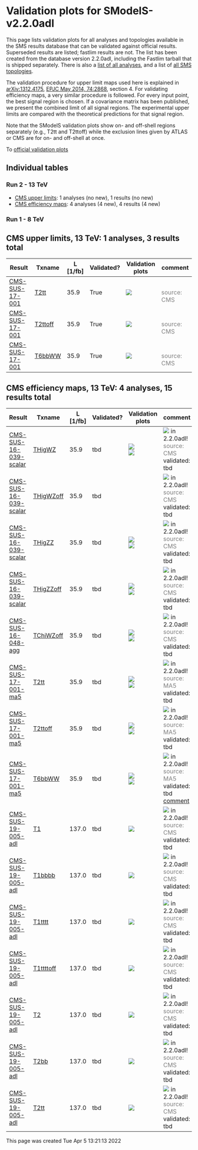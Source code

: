 
# Validation plots for SModelS-v2.2.0adl

This page lists validation plots for all analyses and topologies available in
the SMS results database that can be validated against official results.
Superseded results are listed; fastlim results are not. The list has been created from the
database version 2.2.0adl, including the Fastlim tarball that is shipped separately.
There is also a [list of all analyses](ListOfAnalyses220adl), and
a list of [all SMS topologies](SmsDictionary220adl).

The validation procedure for upper limit maps used here is explained in [arXiv:1312.4175](http://arxiv.org/abs/1312.4175),  [EPJC May 2014, 74:2868](http://link.springer.com/article/10.1140/epjc/s10052-014-2868-5), section 4. For validating efficiency maps, a very similar procedure is followed. For every input point, the best signal region is chosen. If a covariance matrix has been published, we present the combined limit of all signal regions. The experimental upper limits are compared with the theoretical predictions for that signal region.

Note that the SModelS validation plots show on- and off-shell regions
separately (e.g., T2tt and T2ttoff) while the exclusion lines given by ATLAS or
CMS are for on- and off-shell at once.


To [official validation plots](Validation220adl)

## Individual tables

### Run 2 - 13 TeV
 * [CMS upper limits](#CMSupperlimits13): 1 analyses (no new), 1 results (no new)
 * [CMS efficiency maps](#CMSefficiencymaps13): 4 analyses (4 new), 4 results (4 new)

### Run 1 - 8 TeV


<a name="CMSupperlimits13"></a>
## CMS upper limits, 13 TeV: 1 analyses, 3 results total

| **Result** | **Txname** | **L [1/fb]** | **Validated?** | **Validation plots** | **comment** |
|------------|------------|--------------|----------------|----------------------|-------------|
| [CMS-SUS-17-001](http://cms-results.web.cern.ch/cms-results/public-results/publications/SUS-17-001/index.html) | [T2tt](SmsDictionary220adl#T2tt)| 35.9| True |<a href="https://smodels.github.io/validation/220adl/13TeV/CMS/CMS-SUS-17-001/validation/T2tt_2EqMassAx_EqMassBy.png"><img src="https://smodels.github.io/validation/220adl/13TeV/CMS/CMS-SUS-17-001/validation/T2tt_2EqMassAx_EqMassBy.png?1490157673" /></a>  |<br><font color='grey'>source: CMS</font><br> |
| [CMS-SUS-17-001](http://cms-results.web.cern.ch/cms-results/public-results/publications/SUS-17-001/index.html) | [T2ttoff](SmsDictionary220adl#T2ttoff)| 35.9| True |<a href="https://smodels.github.io/validation/220adl/13TeV/CMS/CMS-SUS-17-001/validation/T2ttoff_2EqMassAx_EqMassBy.png"><img src="https://smodels.github.io/validation/220adl/13TeV/CMS/CMS-SUS-17-001/validation/T2ttoff_2EqMassAx_EqMassBy.png?1490157673" /></a>  |<br><font color='grey'>source: CMS</font><br> |
| [CMS-SUS-17-001](http://cms-results.web.cern.ch/cms-results/public-results/publications/SUS-17-001/index.html) | [T6bbWW](SmsDictionary220adl#T6bbWW)| 35.9| True |<a href="https://smodels.github.io/validation/220adl/13TeV/CMS/CMS-SUS-17-001/validation/T6bbWW_2EqMassAx_EqMassB0.5x+0.5y_EqMassCy.png"><img src="https://smodels.github.io/validation/220adl/13TeV/CMS/CMS-SUS-17-001/validation/T6bbWW_2EqMassAx_EqMassB0.5x+0.5y_EqMassCy.png?1490157673" /></a>  |<br><font color='grey'>source: CMS</font><br> |


<a name="CMSefficiencymaps13"></a>
## CMS efficiency maps, 13 TeV: 4 analyses, 15 results total

| **Result** | **Txname** | **L [1/fb]** | **Validated?** | **Validation plots** | **comment** |
|------------|------------|--------------|----------------|----------------------|-------------|
| [CMS-SUS-16-039-scalar](http://cms-results.web.cern.ch/cms-results/public-results/publications/SUS-16-039/index.html) | [THigWZ](SmsDictionary220adl#THigWZ)| 35.9| tbd |<a href="https://smodels.github.io/validation/220adl/13TeV/CMS/CMS-SUS-16-039-scalar/validation/THigWZ_2EqMassAx_EqMassBy.png"><img src="https://smodels.github.io/validation/220adl/13TeV/CMS/CMS-SUS-16-039-scalar/validation/THigWZ_2EqMassAx_EqMassBy.png?1490157673" /></a><BR><a href="https://smodels.github.io/validation/220adl/13TeV/CMS/CMS-SUS-16-039-scalar/validation/THigWZ_2EqMassAx_EqMassBy_combined.png"><img src="https://smodels.github.io/validation/220adl/13TeV/CMS/CMS-SUS-16-039-scalar/validation/THigWZ_2EqMassAx_EqMassBy_combined.png?1490157673" /></a>  | <img src="https://smodels.github.io/pics/new.png" /> in 2.2.0adl! <br><font color='grey'>source: CMS</font><br>validated: tbd<br> |
| [CMS-SUS-16-039-scalar](http://cms-results.web.cern.ch/cms-results/public-results/publications/SUS-16-039/index.html) | [THigWZoff](SmsDictionary220adl#THigWZoff)| 35.9| tbd |  | <img src="https://smodels.github.io/pics/new.png" /> in 2.2.0adl! <br><font color='grey'>source: CMS</font><br>validated: tbd<br> |
| [CMS-SUS-16-039-scalar](http://cms-results.web.cern.ch/cms-results/public-results/publications/SUS-16-039/index.html) | [THigZZ](SmsDictionary220adl#THigZZ)| 35.9| tbd |<a href="https://smodels.github.io/validation/220adl/13TeV/CMS/CMS-SUS-16-039-scalar/validation/THigZZ_2EqMassAx_EqMassBy.png"><img src="https://smodels.github.io/validation/220adl/13TeV/CMS/CMS-SUS-16-039-scalar/validation/THigZZ_2EqMassAx_EqMassBy.png?1490157673" /></a><BR><a href="https://smodels.github.io/validation/220adl/13TeV/CMS/CMS-SUS-16-039-scalar/validation/THigZZ_2EqMassAx_EqMassBy_combined.png"><img src="https://smodels.github.io/validation/220adl/13TeV/CMS/CMS-SUS-16-039-scalar/validation/THigZZ_2EqMassAx_EqMassBy_combined.png?1490157673" /></a>  | <img src="https://smodels.github.io/pics/new.png" /> in 2.2.0adl! <br><font color='grey'>source: CMS</font><br>validated: tbd<br> |
| [CMS-SUS-16-039-scalar](http://cms-results.web.cern.ch/cms-results/public-results/publications/SUS-16-039/index.html) | [THigZZoff](SmsDictionary220adl#THigZZoff)| 35.9| tbd |<a href="https://smodels.github.io/validation/220adl/13TeV/CMS/CMS-SUS-16-039-scalar/validation/THigZZoff_2EqMassAx_EqMassBy.png"><img src="https://smodels.github.io/validation/220adl/13TeV/CMS/CMS-SUS-16-039-scalar/validation/THigZZoff_2EqMassAx_EqMassBy.png?1490157673" /></a><BR><a href="https://smodels.github.io/validation/220adl/13TeV/CMS/CMS-SUS-16-039-scalar/validation/THigZZoff_2EqMassAx_EqMassBy_combined.png"><img src="https://smodels.github.io/validation/220adl/13TeV/CMS/CMS-SUS-16-039-scalar/validation/THigZZoff_2EqMassAx_EqMassBy_combined.png?1490157673" /></a>  | <img src="https://smodels.github.io/pics/new.png" /> in 2.2.0adl! <br><font color='grey'>source: CMS</font><br>validated: tbd<br> |
| [CMS-SUS-16-048-agg](http://cms-results.web.cern.ch/cms-results/public-results/publications/SUS-16-048/index.html) | [TChiWZoff](SmsDictionary220adl#TChiWZoff)| 35.9| tbd |<a href="https://smodels.github.io/validation/220adl/13TeV/CMS/CMS-SUS-16-048-agg/validation/TChiWZoff_2EqMassAx_EqMassBy.png"><img src="https://smodels.github.io/validation/220adl/13TeV/CMS/CMS-SUS-16-048-agg/validation/TChiWZoff_2EqMassAx_EqMassBy.png?1490157673" /></a><BR><a href="https://smodels.github.io/validation/220adl/13TeV/CMS/CMS-SUS-16-048-agg/validation/TChiWZoff_2EqMassAx_EqMassBy_combined.png"><img src="https://smodels.github.io/validation/220adl/13TeV/CMS/CMS-SUS-16-048-agg/validation/TChiWZoff_2EqMassAx_EqMassBy_combined.png?1490157673" /></a>  | <img src="https://smodels.github.io/pics/new.png" /> in 2.2.0adl! <br><font color='grey'>source: CMS</font><br>validated: tbd<br> |
| [CMS-SUS-17-001-ma5](http://cms-results.web.cern.ch/cms-results/public-results/publications/SUS-17-001/index.html) | [T2tt](SmsDictionary220adl#T2tt)| 35.9| tbd |<a href="https://smodels.github.io/validation/220adl/13TeV/CMS/CMS-SUS-17-001-ma5/validation/T2tt_2EqMassAx_EqMassBy.png"><img src="https://smodels.github.io/validation/220adl/13TeV/CMS/CMS-SUS-17-001-ma5/validation/T2tt_2EqMassAx_EqMassBy.png?1490157673" /></a><BR><a href="https://smodels.github.io/validation/220adl/13TeV/CMS/CMS-SUS-17-001-ma5/validation/T2tt_2EqMassAx_EqMassBy_combined.png"><img src="https://smodels.github.io/validation/220adl/13TeV/CMS/CMS-SUS-17-001-ma5/validation/T2tt_2EqMassAx_EqMassBy_combined.png?1490157673" /></a>  | <img src="https://smodels.github.io/pics/new.png" /> in 2.2.0adl! <br><font color='grey'>source: MA5</font><br>validated: tbd<br> |
| [CMS-SUS-17-001-ma5](http://cms-results.web.cern.ch/cms-results/public-results/publications/SUS-17-001/index.html) | [T2ttoff](SmsDictionary220adl#T2ttoff)| 35.9| tbd |<a href="https://smodels.github.io/validation/220adl/13TeV/CMS/CMS-SUS-17-001-ma5/validation/T2ttoff_2EqMassAx_EqMassBy.png"><img src="https://smodels.github.io/validation/220adl/13TeV/CMS/CMS-SUS-17-001-ma5/validation/T2ttoff_2EqMassAx_EqMassBy.png?1490157673" /></a><BR><a href="https://smodels.github.io/validation/220adl/13TeV/CMS/CMS-SUS-17-001-ma5/validation/T2ttoff_2EqMassAx_EqMassBy_combined.png"><img src="https://smodels.github.io/validation/220adl/13TeV/CMS/CMS-SUS-17-001-ma5/validation/T2ttoff_2EqMassAx_EqMassBy_combined.png?1490157673" /></a>  | <img src="https://smodels.github.io/pics/new.png" /> in 2.2.0adl! <br><font color='grey'>source: MA5</font><br>validated: tbd<br> |
| [CMS-SUS-17-001-ma5](http://cms-results.web.cern.ch/cms-results/public-results/publications/SUS-17-001/index.html) | [T6bbWW](SmsDictionary220adl#T6bbWW)| 35.9| tbd |<a href="https://smodels.github.io/validation/220adl/13TeV/CMS/CMS-SUS-17-001-ma5/validation/T6bbWW_2EqMassAx_EqMassB0.5x+0.5y_EqMassCy.png"><img src="https://smodels.github.io/validation/220adl/13TeV/CMS/CMS-SUS-17-001-ma5/validation/T6bbWW_2EqMassAx_EqMassB0.5x+0.5y_EqMassCy.png?1490157673" /></a><BR><a href="https://smodels.github.io/validation/220adl/13TeV/CMS/CMS-SUS-17-001-ma5/validation/T6bbWW_2EqMassAx_EqMassB0.5x+0.5y_EqMassCy_combined.png"><img src="https://smodels.github.io/validation/220adl/13TeV/CMS/CMS-SUS-17-001-ma5/validation/T6bbWW_2EqMassAx_EqMassB0.5x+0.5y_EqMassCy_combined.png?1490157673" /></a>  | <img src="https://smodels.github.io/pics/new.png" /> in 2.2.0adl! <br><font color='grey'>source: MA5</font><br>validated: tbd<br>[comment](https://smodels.github.io/validation/220adl/13TeV/CMS/CMS-SUS-17-001-ma5/validation/T6bbWW.txt) |
| [CMS-SUS-19-005-adl](http://cms-results.web.cern.ch/cms-results/public-results/publications/SUS-19-005/index.html) | [T1](SmsDictionary220adl#T1)| 137.0| tbd |<a href="https://smodels.github.io/validation/220adl/13TeV/CMS/CMS-SUS-19-005-adl/validation/T1_2EqMassAx_EqMassBy.png"><img src="https://smodels.github.io/validation/220adl/13TeV/CMS/CMS-SUS-19-005-adl/validation/T1_2EqMassAx_EqMassBy.png?1490157673" /></a>  | <img src="https://smodels.github.io/pics/new.png" /> in 2.2.0adl! <br><font color='grey'>source: CMS</font><br>validated: tbd<br> |
| [CMS-SUS-19-005-adl](http://cms-results.web.cern.ch/cms-results/public-results/publications/SUS-19-005/index.html) | [T1bbbb](SmsDictionary220adl#T1bbbb)| 137.0| tbd |<a href="https://smodels.github.io/validation/220adl/13TeV/CMS/CMS-SUS-19-005-adl/validation/T1bbbb_2EqMassAx_EqMassBy.png"><img src="https://smodels.github.io/validation/220adl/13TeV/CMS/CMS-SUS-19-005-adl/validation/T1bbbb_2EqMassAx_EqMassBy.png?1490157673" /></a>  | <img src="https://smodels.github.io/pics/new.png" /> in 2.2.0adl! <br><font color='grey'>source: CMS</font><br>validated: tbd<br> |
| [CMS-SUS-19-005-adl](http://cms-results.web.cern.ch/cms-results/public-results/publications/SUS-19-005/index.html) | [T1tttt](SmsDictionary220adl#T1tttt)| 137.0| tbd |<a href="https://smodels.github.io/validation/220adl/13TeV/CMS/CMS-SUS-19-005-adl/validation/T1tttt_2EqMassAx_EqMassBy.png"><img src="https://smodels.github.io/validation/220adl/13TeV/CMS/CMS-SUS-19-005-adl/validation/T1tttt_2EqMassAx_EqMassBy.png?1490157673" /></a>  | <img src="https://smodels.github.io/pics/new.png" /> in 2.2.0adl! <br><font color='grey'>source: CMS</font><br>validated: tbd<br> |
| [CMS-SUS-19-005-adl](http://cms-results.web.cern.ch/cms-results/public-results/publications/SUS-19-005/index.html) | [T1ttttoff](SmsDictionary220adl#T1ttttoff)| 137.0| tbd |<a href="https://smodels.github.io/validation/220adl/13TeV/CMS/CMS-SUS-19-005-adl/validation/T1ttttoff_2EqMassAx_EqMassBy.png"><img src="https://smodels.github.io/validation/220adl/13TeV/CMS/CMS-SUS-19-005-adl/validation/T1ttttoff_2EqMassAx_EqMassBy.png?1490157673" /></a>  | <img src="https://smodels.github.io/pics/new.png" /> in 2.2.0adl! <br><font color='grey'>source: CMS</font><br>validated: tbd<br> |
| [CMS-SUS-19-005-adl](http://cms-results.web.cern.ch/cms-results/public-results/publications/SUS-19-005/index.html) | [T2](SmsDictionary220adl#T2)| 137.0| tbd |<a href="https://smodels.github.io/validation/220adl/13TeV/CMS/CMS-SUS-19-005-adl/validation/T2_2EqMassAx_EqMassBy.png"><img src="https://smodels.github.io/validation/220adl/13TeV/CMS/CMS-SUS-19-005-adl/validation/T2_2EqMassAx_EqMassBy.png?1490157673" /></a>  | <img src="https://smodels.github.io/pics/new.png" /> in 2.2.0adl! <br><font color='grey'>source: CMS</font><br>validated: tbd<br> |
| [CMS-SUS-19-005-adl](http://cms-results.web.cern.ch/cms-results/public-results/publications/SUS-19-005/index.html) | [T2bb](SmsDictionary220adl#T2bb)| 137.0| tbd |<a href="https://smodels.github.io/validation/220adl/13TeV/CMS/CMS-SUS-19-005-adl/validation/T2bb_2EqMassAx_EqMassBy.png"><img src="https://smodels.github.io/validation/220adl/13TeV/CMS/CMS-SUS-19-005-adl/validation/T2bb_2EqMassAx_EqMassBy.png?1490157673" /></a>  | <img src="https://smodels.github.io/pics/new.png" /> in 2.2.0adl! <br><font color='grey'>source: CMS</font><br>validated: tbd<br> |
| [CMS-SUS-19-005-adl](http://cms-results.web.cern.ch/cms-results/public-results/publications/SUS-19-005/index.html) | [T2tt](SmsDictionary220adl#T2tt)| 137.0| tbd |<a href="https://smodels.github.io/validation/220adl/13TeV/CMS/CMS-SUS-19-005-adl/validation/T2tt_2EqMassAx_EqMassBy.png"><img src="https://smodels.github.io/validation/220adl/13TeV/CMS/CMS-SUS-19-005-adl/validation/T2tt_2EqMassAx_EqMassBy.png?1490157673" /></a>  | <img src="https://smodels.github.io/pics/new.png" /> in 2.2.0adl! <br><font color='grey'>source: CMS</font><br>validated: tbd<br> |

This page was created Tue Apr  5 13:21:13 2022
